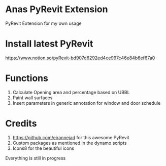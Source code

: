# Anas PyRevit Extension
PyRevit Extension for my own usage

# Install latest PyRevit
https://www.notion.so/pyRevit-bd907d6292ed4ce997c46e84b6ef67a0

# Functions
1. Calculate Opening area and percentage based on UBBL
2. Paint wall surfaces
3. Insert parameters in generic annotation for window and door schedule

# Credits
1. https://github.com/eirannejad for this awesome PyRevit
2. Custom packages as mentioned in the dynamo scripts
3. Icons8 for the beautiful icons

Everything is still in progress

